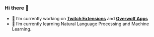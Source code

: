 ### Hi there 👋

<!--
**AlbericoD/AlbericoD** is a ✨ _special_ ✨ repository because its `README.md` (this file) appears on your GitHub profile.
-->


- 🔭 I’m currently working on [**Twitch Extensions**](https://www.twitch.tv/ext/hecb122wgtrzumrv9ywwjn7wg6nglq) and [**Overwolf Apps**](https://www.overwolf.com/app/Alberico_Dias_Barreto_Filho-Economy_Tool)
- 🌱 I’m currently learning Natural Language Processing and Machine Learning.

<!--
- 👯 I’m looking to collaborate on ...
- 🤔 I’m looking for help with ...
- 💬 Ask me about ...
- 📫 How to reach me: ...
- 😄 Pronouns: ...
- ⚡ Fun fact: ...
-->
